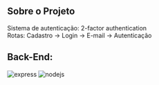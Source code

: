 
## Sobre o Projeto
  Sistema de autenticação: 2-factor authentication<br>
  Rotas: Cadastro -> Login -> E-mail -> Autenticação
  
## Back-End:
<div style="display: inline_block">
  <img align="center" alt="express" src="https://img.shields.io/badge/Express.js-404D59?style=for-the-badge" />
  <img align="center" alt="nodejs" src="https://img.shields.io/badge/Node.js-43853D?style=for-the-badge&logo=node.js&logoColor=white" />
</div><br/>
